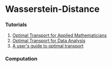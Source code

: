 # Wasserstein-Distance

### Tutorials
1. [Optimal Transport for Applied Mathematicians](http://math.univ-lyon1.fr/~santambrogio/OTAM-cvgmt.pdf)
2. [Optimal Transport for Data Analysis](https://www.uni-muenster.de/AMM/num/Vorlesungen/OptTransp_SS17/ss2017_OTDataAnalysis_2017-05-02.pdf)
3. [A user's guide to optimal transport](https://www.math.umd.edu/~yanir/OT/AmbrosioGigliDec2011.pdf)




### Computation
####


####


####






